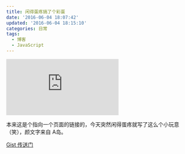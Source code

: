 ```yaml
---
title: 闲得蛋疼搞了个彩蛋
date: '2016-06-04 18:07:42'
updated: '2016-06-04 18:15:10'
categories: 日常
tags:
  - 博客
  - JavaScript
---
```


![screenshot](https://img.prinzeugen.net/image.php?di=0D06)

本来这是个指向一个页面的链接的，今天突然闲得蛋疼就写了这么个小玩意（笑），颜文字来自 A岛。

[Gist 传送门](https://gist.github.com/printempw/63662dc94ff250123edb18fef454b2a5)
